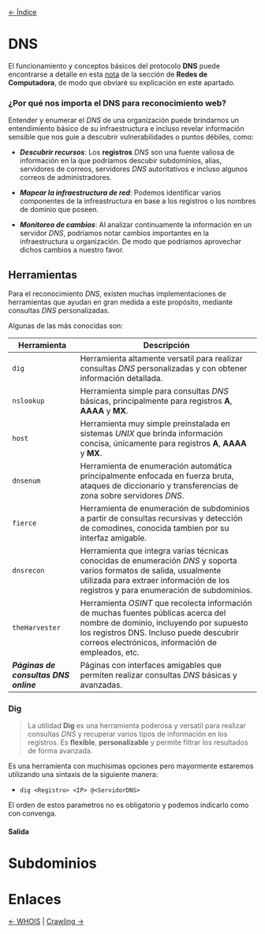 [<- Índice](../WebHacking.md)
# DNS

El funcionamiento y conceptos básicos del protocolo **DNS** puede encontrarse a detalle en esta [nota](../../RedesComputadora/apuntes/Redes_dns.md) de la sección de **Redes de Computadora**, de modo que obviaré su explicación en este apartado.

### ¿Por qué nos importa el DNS para reconocimiento web?

Entender y enumerar el *DNS* de una organización puede brindarnos un entendimiento básico de su infraestructura e incluso revelar información sensible que nos guie a descubrir vulnerabilidades o puntos débiles, como:

- ***Descubrir recursos***: Los **registros** *DNS* son una fuente valiosa de información en la que podríamos descubir subdominios, alias, servidores de correos, servidores *DNS* autoritativos e incluso algunos correos de administradores.

- ***Mapear la infraestructura de red***: Podemos identificar varios componentes de la infreastructura en base a los registros o los nombres de dominio que poseen.

- ***Monitoreo de cambios***: Al analizar continuamente la información en un servidor *DNS*, podríamos notar cambios importantes en la infraestructura u organización. De modo que podríamos aprovechar dichos cambios a nuestro favor.

## Herramientas

Para el reconocimiento *DNS*, existen muchas implementaciones de herramientas que ayudan en gran medida a este propósito, mediante consultas *DNS* personalizadas.

Algunas de las más conocidas son:

| Herramienta                           | Descripción                                                                                                                                                                                                                    |
| ------------------------------------- | ------------------------------------------------------------------------------------------------------------------------------------------------------------------------------------------------------------------------------ |
| `dig`                                 | Herramienta altamente versatil para realizar consultas *DNS* personalizadas y con obtener información detallada.                                                                                                               |
| `nslookup`                            | Herramienta simple para consultas *DNS* básicas, principalmente para registros **A**, **AAAA** y **MX**.                                                                                                                       |
| `host`                                | Herramienta muy simple preinstalada en sistemas *UNIX* que brinda información concisa, únicamente para registros **A**, **AAAA** y **MX**.                                                                                     |
| `dnsenum`                             | Herramienta de enumeración automática principalmente enfocada en fuerza bruta, ataques de diccionario y transferencias de zona sobre servidores *DNS*.                                                                         |
| `fierce`                              | Herramienta de enumeración de subdominios a partir de consultas recursivas y detección de comodines, conocida tambien por su interfaz amigable.                                                                                |
| `dnsrecon`                            | Herramienta que integra varias técnicas conocidas de enumeración *DNS* y soporta varios formatos de salida, usualmente utilizada para extraer información de los registros y para enumeración de subdominios.                  |
| `theHarvester`                        | Herramienta *OSINT* que recolecta información de muchas fuentes públicas acerca del nombre de dominio, incluyendo por supuesto los registros DNS. Incluso puede descubrir correos electrónicos, información de empleados, etc. |
| ***Páginas de consultas DNS online*** | Páginas con interfaces amigables que permiten realizar consultas *DNS* básicas y avanzadas.                                                                                                                                    |

### Dig

> La utilidad **Dig** es una herramienta poderosa y versatil para realizar consultas *DNS* y recuperar varios tipos de información en los registros. Es **flexible**, **personalizable** y permite filtrar los resultados de forma avanzada.

Es una herramienta con muchisimas opciones pero mayormente estaremos utilizando una sintaxis de la siguiente manera:

- `dig <Registro> <IP> @<ServidorDNS>`

El orden de estos parametros no es obligatorio y podemos indicarlo como con convenga.



#### Salida

# Subdominios

# Enlaces

[<- WHOIS](web_whois.md) | [Crawling ->](web_crawling.md)